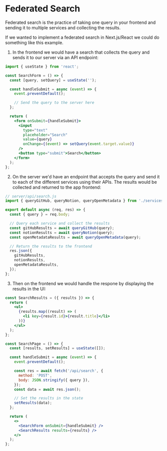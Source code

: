 # Federated Search

Federated search is the practice of taking one query in your frontend and sending it to multiple services and collecting the results.

If we wanted to implement a federated search in Next.js/React we could do something like this example.

1. In the frontend we would have a search that collects the query and sends it to our server via an API endpoint:
```jsx
import { useState } from 'react';

const SearchForm = () => {
  const [query, setQuery] = useState('');

  const handleSubmit = async (event) => {
    event.preventDefault();

    // Send the query to the server here
  };

  return (
    <form onSubmit={handleSubmit}>
      <input
        type="text"
        placeholder="Search"
        value={query}
        onChange={(event) => setQuery(event.target.value)}
      />
      <button type="submit">Search</button>
    </form>
  );
};
```

2. On the server we'd have an endpoint that accepts the query and send it to each of the different services using their APIs. The results would be collected and returned to the app frontend:
```jsx
// server/api/search.js
import { queryGitHub, queryNotion, queryOpenMetadata } from './services';

export default async (req, res) => {
  const { query } = req.body;

  // Query each service and collect the results
  const gitHubResults = await queryGitHub(query);
  const notionResults = await queryNotion(query);
  const openMetadataResults = await queryOpenMetadata(query);

  // Return the results to the frontend
  res.json({
    gitHubResults,
    notionResults,
    openMetadataResults,
  });
};
```

3. Then on the frontend we would handle the respone by displaying the results in the UI:
```jsx
const SearchResults = ({ results }) => {
  return (
    <ul>
      {results.map((result) => (
        <li key={result.id}>{result.title}</li>
      ))}
    </ul>
  );
};

const SearchPage = () => {
  const [results, setResults] = useState([]);

  const handleSubmit = async (event) => {
    event.preventDefault();

    const res = await fetch('/api/search', {
      method: 'POST',
      body: JSON.stringify({ query }),
    });
    const data = await res.json();

    // Set the results in the state
    setResults(data);
  };

  return (
    <>
      <SearchForm onSubmit={handleSubmit} />
      <SearchResults results={results} />
    </>
  );
};
```